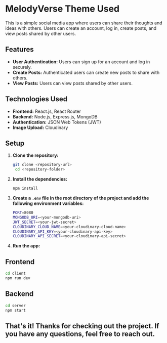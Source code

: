 # MelodyVerse Theme Used

This is a simple social media app where users can share their thoughts and ideas with others. Users can create an account, log in, create posts, and view posts shared by other users.

## Features

- **User Authentication:** Users can sign up for an account and log in securely.
- **Create Posts:** Authenticated users can create new posts to share with others.
- **View Posts:** Users can view posts shared by other users.

## Technologies Used

- **Frontend:** React.js, React Router
- **Backend:** Node.js, Express.js, MongoDB
- **Authentication:** JSON Web Tokens (JWT)
- **Image Upload:** Cloudinary

## Setup

1. **Clone the repository:**

   ```bash
   git clone <repository-url>
    cd <repository-folder>
    ```

2. **Install the dependencies:**


    ```bash
    npm install
    ```

3. **Create a `.env` file in the root directory of the project and add the following environment variables:**

    ```bash
    PORT=8080
    MONGODB_URI=<your-mongodb-uri>
    JWT_SECRET=<your-jwt-secret>
    CLOUDINARY_CLOUD_NAME=<your-cloudinary-cloud-name>
    CLOUDINARY_API_KEY=<your-cloudinary-api-key>
    CLOUDINARY_API_SECRET=<your-cloudinary-api-secret>
    ``` 

4. **Run the app:**

## Frontend

```bash
cd client
npm run dev
```

## Backend

```bash
cd server
npm start
```

## That's it! Thanks for checking out the project. If you have any questions, feel free to reach out.